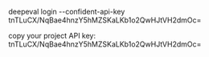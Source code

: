 deepeval login --confident-api-key tnTLuCX/NqBae4hnzY5hMZSKaLKb1o2QwHJtVH2dmOc=

copy your project API key: tnTLuCX/NqBae4hnzY5hMZSKaLKb1o2QwHJtVH2dmOc=
